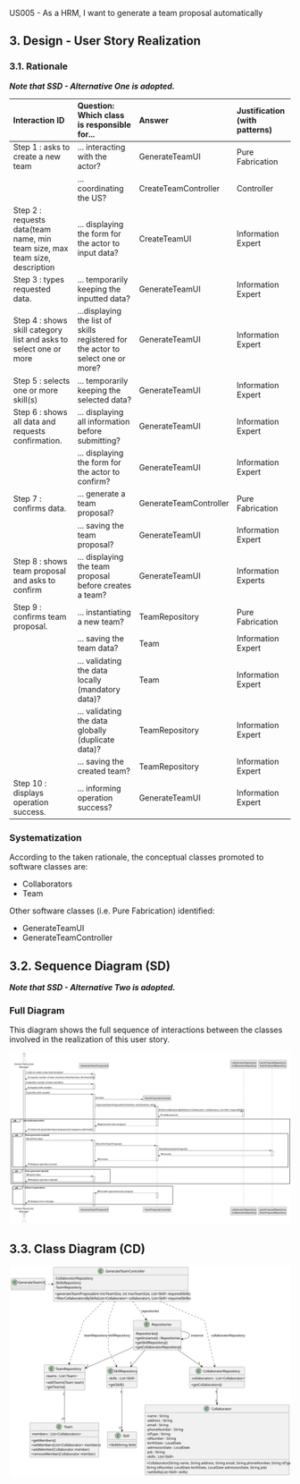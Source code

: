 US005 - As a HRM, I want to generate a team proposal automatically

## 3. Design - User Story Realization 

### 3.1. Rationale

_**Note that SSD - Alternative One is adopted.**_

| Interaction ID                                                                | Question: Which class is responsible for...                                       | Answer               | Justification (with patterns) |
|:------------------------------------------------------------------------------|:----------------------------------------------------------------------------------|:---------------------|:------------------------------|
| Step 1 : asks to create a new team                                            | 	... interacting with the actor?                                                  | GenerateTeamUI         | Pure Fabrication              |
| 			  		                                                                       | 	... coordinating the US?                                                         | CreateTeamController | Controller                    |
| Step 2 : requests data(team name, min team size, max team size, description 	 | 	... displaying the form for the actor to input data?						                       | CreateTeamUI         | Information Expert            |
| Step 3 : types requested data.                                                | ... temporarily keeping the inputted data?                                        | GenerateTeamUI         | Information Expert            |
| Step 4 : shows skill category list and asks to select one or more  		         | 	...displaying the list of skills registered for the actor to select one or more? | GenerateTeamUI         | Information Expert            |
| Step 5 : selects one or more skill(s) 		                                      | 	... temporarily keeping the selected data?                                       | GenerateTeamUI         | Information Expert            |
| Step 6 : shows all data and requests confirmation.                            | ... displaying all information before submitting?                                 | GenerateTeamUI         | Information Expert            |    
|                                                                               | ... displaying the form for the actor to confirm?                                 | GenerateTeamUI         | Information Expert            |
| Step 7 : confirms data.                                                       | ... generate a team proposal?                                                     | GenerateTeamController | Pure Fabrication              |
| 			  		                                                                       | 	... saving the team proposal?                                                    | GenerateTeamUI         | Information Expert            | 
| Step 8 : shows team proposal and asks to confirm		                            | 	... displaying the team proposal before creates a team?                          | GenerateTeamUI         | Information Experts           | 
| Step 9 : confirms team proposal.                                              | ... instantiating a new team?                                                     | TeamRepository       | Pure Fabrication              |
|                                                                               | ... saving the team data?                                                         | Team                 | Information Expert            |
|                                                                               | ... validating the data locally (mandatory data)?                                 | Team                 | Information Expert            |
|                                                                               | ... validating the data globally (duplicate data)?                                | TeamRepository       | Information Expert            |
|                                                                               | ... saving the created team?                                                      | TeamRepository       | Information Expert            |
| Step 10 : displays operation success.                                         | ... informing operation success?                                                  | GenerateTeamUI         | Information Expert            |


### Systematization ##

According to the taken rationale, the conceptual classes promoted to software classes are: 

* Collaborators
* Team

Other software classes (i.e. Pure Fabrication) identified: 

* GenerateTeamUI
* GenerateTeamController


## 3.2. Sequence Diagram (SD)

_**Note that SSD - Alternative Two is adopted.**_

### Full Diagram

This diagram shows the full sequence of interactions between the classes involved in the realization of this user story.

![Sequence Diagram - Full](svg/us005-sequence-diagram-full.svg)

## 3.3. Class Diagram (CD)

![Class Diagram](svg/us005-class-diagram.svg)
